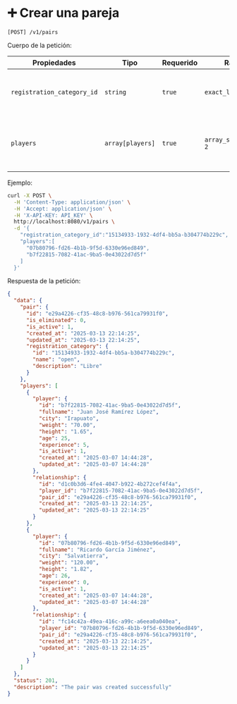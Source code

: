 # ➕ Crear una pareja

```
[POST] /v1/pairs
```

Cuerpo de la petición:

| Propiedades | Tipo | Requerido | Rango | Descripción |
| ----------- | ---- | --------- | ----- | ----------- |
| `registration_category_id` | `string` | `true` | `exact_len: 36` | Identificador de la categoría de inscripción de la pareja ([ver](../registration-categories/index.html)). |
| `players` | `array[players]` |  `true` | `array_size_equal: 2` | Una lista con los identificadores de los jugadores de la pareja ([ver](../players/index.html)). |

Ejemplo:

```bash
curl -X POST \
  -H 'Content-Type: application/json' \
  -H 'Accept: application/json' \
  -H 'X-API-KEY: API_KEY' \
  http://localhost:8080/v1/pairs \
  -d '{
    "registration_category_id":"15134933-1932-4df4-bb5a-b304774b229c",
    "players":[
      "07b80796-fd26-4b1b-9f5d-6330e96ed849",
      "b7f22815-7082-41ac-9ba5-0e43022d7d5f"
    ]
  }'
```

Respuesta de la petición:

```json
{
  "data": {
    "pair": {
      "id": "e29a4226-cf35-48c8-b976-561ca79931f0",
      "is_eliminated": 0,
      "is_active": 1,
      "created_at": "2025-03-13 22:14:25",
      "updated_at": "2025-03-13 22:14:25",
      "registration_category": {
        "id": "15134933-1932-4df4-bb5a-b304774b229c",
        "name": "open",
        "description": "Libre"
      }
    },
    "players": [
      {
        "player": {
          "id": "b7f22815-7082-41ac-9ba5-0e43022d7d5f",
          "fullname": "Juan José Ramírez López",
          "city": "Irapuato",
          "weight": "70.00",
          "height": "1.65",
          "age": 25,
          "experience": 5,
          "is_active": 1,
          "created_at": "2025-03-07 14:44:28",
          "updated_at": "2025-03-07 14:44:28"
        },
        "relationship": {
          "id": "d1c0b3d6-4fe4-4047-b922-4b272cef4f4a",
          "player_id": "b7f22815-7082-41ac-9ba5-0e43022d7d5f",
          "pair_id": "e29a4226-cf35-48c8-b976-561ca79931f0",
          "created_at": "2025-03-13 22:14:25",
          "updated_at": "2025-03-13 22:14:25"
        }
      },
      {
        "player": {
          "id": "07b80796-fd26-4b1b-9f5d-6330e96ed849",
          "fullname": "Ricardo García Jiménez",
          "city": "Salvatierra",
          "weight": "120.00",
          "height": "1.82",
          "age": 26,
          "experience": 0,
          "is_active": 1,
          "created_at": "2025-03-07 14:44:28",
          "updated_at": "2025-03-07 14:44:28"
        },
        "relationship": {
          "id": "fc14c42a-49ea-416c-a99c-a6eea0a040ea",
          "player_id": "07b80796-fd26-4b1b-9f5d-6330e96ed849",
          "pair_id": "e29a4226-cf35-48c8-b976-561ca79931f0",
          "created_at": "2025-03-13 22:14:25",
          "updated_at": "2025-03-13 22:14:25"
        }
      }
    ]
  },
  "status": 201,
  "description": "The pair was created successfully"
}
```
